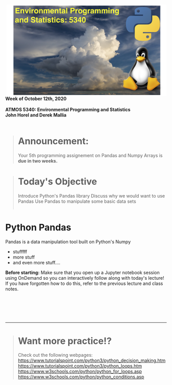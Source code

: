 <img src='./images/class_logo.png' width=500px align='right' style='padding-left:30px'>

**Week of October 12th, 2020**<br>  
**ATMOS 5340: Environmental Programming and Statistics**<br>
**John Horel and Derek Mallia**<br>
<br>

> # Announcement: 
> Your 5th programming assignement on Pandas and Numpy Arrays is **due in two weeks.**

> # Today's Objective
> Introduce Python's Pandas library
> Discuss why we would want to use Pandas
> Use Pandas to manipulate some basic data sets
<br><br>


#  Python Pandas

Pandas is a data manipulation tool built on Python's Numpy
- stufffff 
- more stuff
- and even more stuff....

**Before starting:** Make sure that you open up a Jupyter notebook session using OnDemand so you can interactively follow along with today's lecture! If you have forgotten how to do this, refer to the previous lecture and class notes.


    
<br><br>
---
---
    

> # Want more practice!?<br>
> Check out the following webpages:<br>
> https://www.tutorialspoint.com/python3/python_decision_making.htm<br>
> https://www.tutorialspoint.com/python3/python_loops.htm<br>
> https://www.w3schools.com/python/python_for_loops.asp<br>
> https://www.w3schools.com/python/python_conditions.asp<br>

